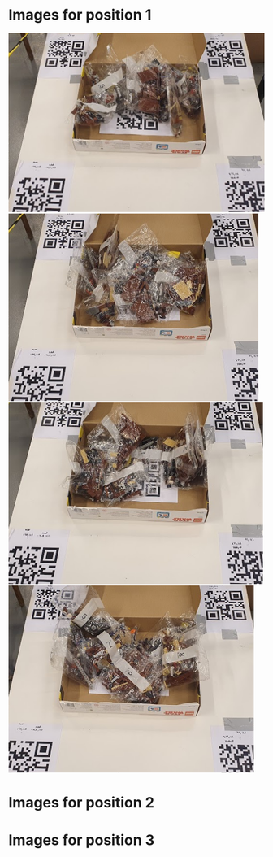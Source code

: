 <h1> Images for position 1 </h1>
<div align="center>
 <img src="Position1/BOX_1_POS_1_1.png"> </img>                  
 <img src="Position1/BOX_1_POS_1_2.png"/>
 <img src="Position1/BOX_1_POS_1_3.png"/>
 <img src="Position1/BOX_1_POS_1_4.png"/>
 <img src="Position1/BOX_1_POS_1_5.png"/>
 </div>
<h1> Images for position 2 </h1>

<h1> Images for position 3 </h1>
